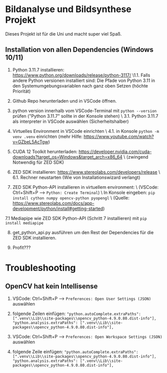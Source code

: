 # Bildanalyse und Bildsynthese Projekt

Dieses Projekt ist für die Uni und macht super viel Spaß.

## Installation von allen Dependencies (Windows 10/11)

1. Python 3.11.7 installieren: https://www.python.org/downloads/release/python-3117/
\1.1. Falls andere Python versionen installiert sind: Die Pfade von Python 3.11 in den Systemumgebungsvariablen nach ganz oben Setzen (höchte Priorität)

2. Github Repo herunterladen und in VSCode öffnen.

3. python version innerhalb vom VSCode-Terminal mit `python --version` prüfen ("Python 3.11.7" sollte in der Konsole stehen)
\ 3.1. Python 3.11.7 als interpreter in VSCode auswählen (Sicherheitshalber)

4. Virtuelles Environment in VSCode einrichten
\ 4.1. in Konsole `python -m venv .venv` einrichten (mehr Hilfe: https://www.youtube.com/watch?v=GZbeL5AcTgw)
   
5. CUDA 12 Toolkit herunterladen: https://developer.nvidia.com/cuda-downloads?target_os=Windows&target_arch=x86_64
\ (zwingend Notwendig für ZED SDK)

6. ZED SDK installieren: https://www.stereolabs.com/developers/release
\ 6.1. Rechner neustarten (Wie von Installationswizard verlangt)
   
7. ZED SDK Python-API installieren in virtuellem environment:
\ (VSCode: Ctrl+Shift+P --> `Python: Create Terminal`)
\ In Konsole eingeben: `pip install cython numpy opencv-python pyopengl`
\ (Quelle: https://www.stereolabs.com/docs/app-development/python/install#getting-started)

7.1 Mediapipe wie ZED SDK Python-API (Schritt 7 installieren) mit `pip install mediapipe`

8. get_python_api.py ausführen um den Rest der Dependencies für die ZED SDK installieren.

9. Profit???

# Troubleshooting

## OpenCV hat kein Intellisense
1. VSCode: Ctrl+Shift+P --> `Preferences: Open User Settings (JSON)` auswählen
2. folgende Zeilen einfügen:
`"python.autoComplete.extraPaths": [".venv\\Lib\\site-packages\\opencv_python-4.9.0.80.dist-info"],`
`"python.analysis.extraPaths": [".venv\\Lib\\site-packages\\opencv_python-4.9.0.80.dist-info"],`

3. VSCode: Ctrl+Shift+P --> `Preferences: Open Workspace Settings (JSON)` auswählen
4. folgende Zeile einfügen:
   `"python.autoComplete.extraPaths": [".venv\\Lib\\site-packages\\opencv_python-4.9.0.80.dist-info"],`
   `"python.analysis.extraPaths": [".venv\\Lib\\site-packages\\opencv_python-4.9.0.80.dist-info"],`
